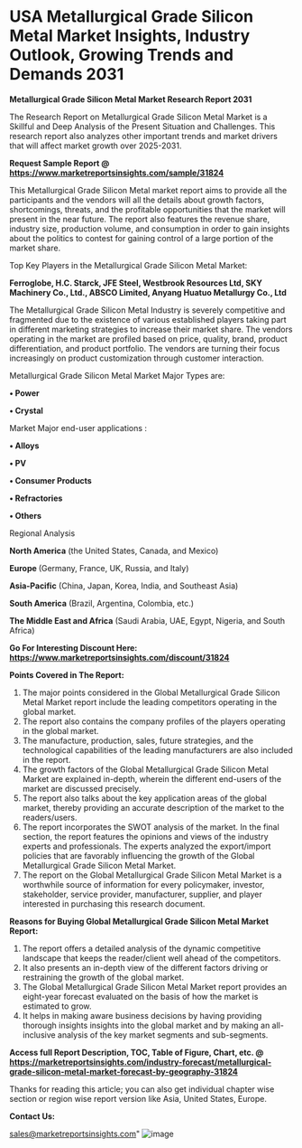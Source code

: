  # USA Metallurgical Grade Silicon Metal Market Insights, Industry Outlook, Growing Trends and Demands 2031

<strong>Metallurgical Grade Silicon Metal Market Research Report 2031</strong>

The Research Report on Metallurgical Grade Silicon Metal Market is a Skillful and Deep Analysis of the Present Situation and Challenges. This research report also analyzes other important trends and market drivers that will affect market growth over 2025-2031.

<strong>Request Sample Report @ <a href=https://www.marketreportsinsights.com/sample/31824>https://www.marketreportsinsights.com/sample/31824</a></strong>

This Metallurgical Grade Silicon Metal market report aims to provide all the participants and the vendors will all the details about growth factors, shortcomings, threats, and the profitable opportunities that the market will present in the near future. The report also features the revenue share, industry size, production volume, and consumption in order to gain insights about the politics to contest for gaining control of a large portion of the market share.

Top Key Players in the Metallurgical Grade Silicon Metal Market:

<strong>Ferroglobe, H.C. Starck, JFE Steel, Westbrook Resources Ltd, SKY Machinery Co., Ltd., ABSCO Limited, Anyang Huatuo Metallurgy Co., Ltd</strong>

The Metallurgical Grade Silicon Metal Industry is severely competitive and fragmented due to the existence of various established players taking part in different marketing strategies to increase their market share. The vendors operating in the market are profiled based on price, quality, brand, product differentiation, and product portfolio. The vendors are turning their focus increasingly on product customization through customer interaction.

Metallurgical Grade Silicon Metal Market Major Types are:

<strong>• Power

• Crystal</strong>

Market Major end-user applications :

<strong>• Alloys

• PV

• Consumer Products

• Refractories

• Others</strong>

Regional Analysis

</u><strong><b>North America</b></strong> (the United States, Canada, and Mexico)

<strong><b>Europe </b></strong>(Germany, France, UK, Russia, and Italy)

<strong><b>Asia-Pacific</b></strong> (China, Japan, Korea, India, and Southeast Asia)

<strong><b>South America</b></strong> (Brazil, Argentina, Colombia, etc.)

<strong><b>The Middle East and Africa</b></strong> (Saudi Arabia, UAE, Egypt, Nigeria, and South Africa)

<strong>Go For Interesting Discount Here: <a href=https://www.marketreportsinsights.com/discount/31824>https://www.marketreportsinsights.com/discount/31824</a></strong>

<strong>Points Covered in The Report:</strong>
<ol>
  <li>The major points considered in the Global Metallurgical Grade Silicon Metal Market report include the leading competitors operating in the global market.</li>
  <li>The report also contains the company profiles of the players operating in the global market.</li>
  <li>The manufacture, production, sales, future strategies, and the technological capabilities of the leading manufacturers are also included in the report.</li>
  <li>The growth factors of the Global Metallurgical Grade Silicon Metal Market are explained in-depth, wherein the different end-users of the market are discussed precisely.</li>
  <li>The report also talks about the key application areas of the global market, thereby providing an accurate description of the market to the readers/users.</li>
  <li>The report incorporates the SWOT analysis of the market. In the final section, the report features the opinions and views of the industry experts and professionals. The experts analyzed the export/import policies that are favorably influencing the growth of the Global Metallurgical Grade Silicon Metal Market.</li>
  <li>The report on the Global Metallurgical Grade Silicon Metal Market is a worthwhile source of information for every policymaker, investor, stakeholder, service provider, manufacturer, supplier, and player interested in purchasing this research document.</li>
</ol>
<strong>Reasons for Buying Global Metallurgical Grade Silicon Metal Market Report:</strong>

<ol>
  <li>The report offers a detailed analysis of the dynamic competitive landscape that keeps the reader/client well ahead of the competitors.</li>
  <li>It also presents an in-depth view of the different factors driving or restraining the growth of the global market.</li>
  <li>The Global Metallurgical Grade Silicon Metal Market report provides an eight-year forecast evaluated on the basis of how the market is estimated to grow.</li>
  <li>It helps in making aware business decisions by having providing thorough insights insights into the global market and by making an all-inclusive analysis of the key market segments and sub-segments.</li>
</ol>
<strong>Access full Report Description, TOC, Table of Figure, Chart, etc. @ <a href=https://marketreportsinsights.com/industry-forecast/metallurgical-grade-silicon-metal-market-forecast-by-geography-31824>https://marketreportsinsights.com/industry-forecast/metallurgical-grade-silicon-metal-market-forecast-by-geography-31824</a></strong>


Thanks for reading this article; you can also get individual chapter wise section or region wise report version like Asia, United States, Europe.

<strong>Contact Us:</strong>

sales@marketreportsinsights.com"
![image](https://github.com/user-attachments/assets/917e9320-f89d-45a0-bc59-ae3f98f7c30b)

